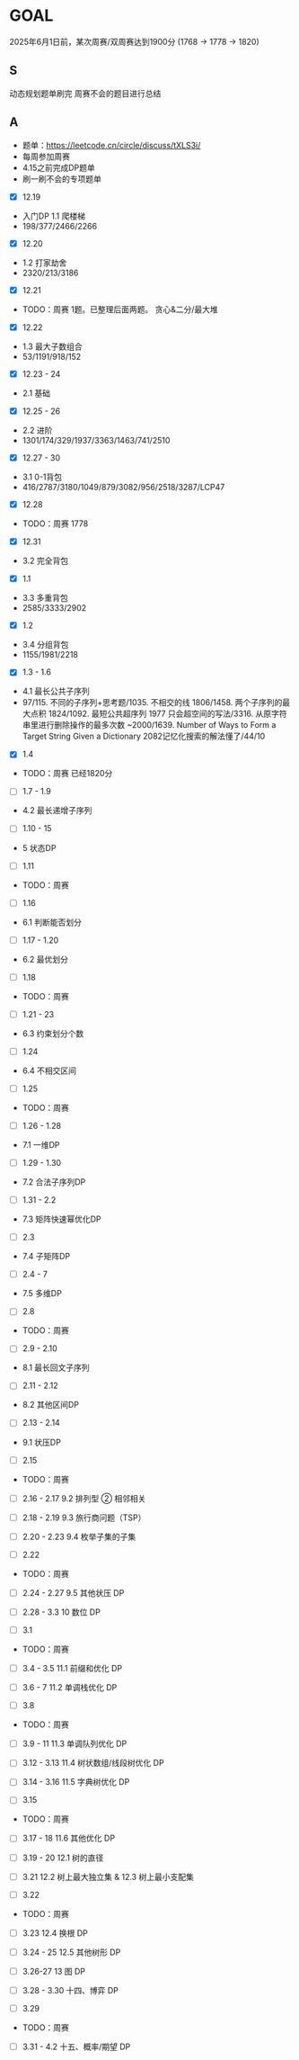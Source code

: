 # GOAL
2025年6月1日前，某次周赛/双周赛达到1900分 (1768 -> 1778 -> 1820)

## S
动态规划题单刷完
周赛不会的题目进行总结

## A
- 题单：https://leetcode.cn/circle/discuss/tXLS3i/
- 每周参加周赛
- 4.15之前完成DP题单
- 刷一刷不会的专项题单

- [X] 12.19 
- 入门DP 1.1 爬楼梯
- 198/377/2466/2266

- [X] 12.20 
- 1.2 打家劫舍
- 2320/213/3186

- [X] 12.21 
- TODO：周赛 
1题。已整理后面两题。
贪心&二分/最大堆

- [X] 12.22
- 1.3 最大子数组合
- 53/1191/918/152

- [X] 12.23 - 24 
- 2.1 基础

- [X] 12.25 - 26
- 2.2 进阶
- 1301/174/329/1937/3363/1463/741/2510

- [X] 12.27 - 30 
- 3.1 0-1背包
- 416/2787/3180/1049/879/3082/956/2518/3287/LCP47

- [X] 12.28 
- TODO：周赛 1778

- [X] 12.31 
- 3.2 完全背包

- [X] 1.1 
- 3.3 多重背包
- 2585/3333/2902

- [X] 1.2 
- 3.4 分组背包
- 1155/1981/2218

- [X] 1.3 - 1.6
- 4.1 最长公共子序列
- 97/115. 不同的子序列+思考题/1035. 不相交的线 1806/1458. 两个子序列的最大点积 1824/1092. 最短公共超序列 1977 只会超空间的写法/3316. 从原字符串里进行删除操作的最多次数 ~2000/1639. Number of Ways to Form a Target String Given a Dictionary 2082记忆化搜索的解法懂了/44/10

- [X] 1.4 
- TODO：周赛 已经1820分

- [ ] 1.7 - 1.9 
- 4.2 最长递增子序列

- [ ] 1.10 - 15
- 5 状态DP

- [ ] 1.11 
- TODO：周赛

- [ ] 1.16 
- 6.1 判断能否划分

- [ ] 1.17 - 1.20
- 6.2 最优划分

- [ ] 1.18 
- TODO：周赛

- [ ] 1.21 - 23
- 6.3 约束划分个数

- [ ] 1.24 
- 6.4 不相交区间

- [ ] 1.25
- TODO：周赛

- [ ] 1.26 - 1.28 
- 7.1 一维DP

- [ ] 1.29 - 1.30 
- 7.2 合法子序列DP

- [ ] 1.31 - 2.2 
- 7.3 矩阵快速幂优化DP

- [ ] 2.3
- 7.4 子矩阵DP

- [ ] 2.4 - 7 
- 7.5 多维DP

- [ ] 2.8
- TODO：周赛

- [ ] 2.9 - 2.10
- 8.1 最长回文子序列

- [ ] 2.11 - 2.12
- 8.2 其他区间DP

- [ ] 2.13 - 2.14
- 9.1 状压DP

- [ ] 2.15
- TODO：周赛

- [ ] 2.16 - 2.17 
9.2 排列型 ② 相邻相关

- [ ] 2.18 - 2.19
9.3 旅行商问题（TSP）

- [ ] 2.20 - 2.23 
9.4 枚举子集的子集

- [ ] 2.22
- TODO：周赛

- [ ] 2.24 - 2.27
9.5 其他状压 DP

- [ ] 2.28 - 3.3 
10 数位 DP

- [ ] 3.1
- TODO：周赛

- [ ] 3.4 - 3.5 
11.1 前缀和优化 DP

- [ ] 3.6 - 7 
11.2 单调栈优化 DP

- [ ] 3.8
- TODO：周赛

- [ ] 3.9 - 11 
11.3 单调队列优化 DP

- [ ] 3.12 - 3.13 
11.4 树状数组/线段树优化 DP

- [ ] 3.14 - 3.16 
11.5 字典树优化 DP

- [ ] 3.15
- TODO：周赛

- [ ] 3.17 - 18 
11.6 其他优化 DP

- [ ] 3.19 - 20 
12.1 树的直径

- [ ] 3.21 
12.2 树上最大独立集 & 12.3 树上最小支配集

- [ ] 3.22
- TODO：周赛

- [ ] 3.23 
12.4 换根 DP

- [ ] 3.24 - 25 
12.5 其他树形 DP

- [ ] 3.26-27 
13 图 DP

- [ ] 3.28 - 3.30
十四、博弈 DP

- [ ] 3.29
- TODO：周赛

- [ ] 3.31 - 4.2
十五、概率/期望 DP